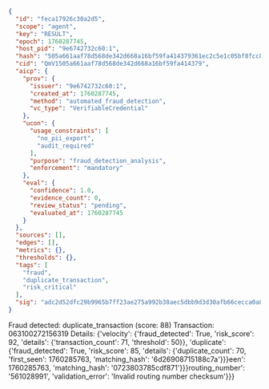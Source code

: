 ```json
{
  "id": "feca17926c30a2d5",
  "scope": "agent",
  "key": "RESULT",
  "epoch": 1760287745,
  "host_pid": "9e6742732c60:1",
  "hash": "505a661aaf78d568de342d668a16bf59fa414379361ec2c5e1c05bf8fcc8b863",
  "cid": "QmV1505a661aaf78d568de342d668a16bf59fa414379",
  "aicp": {
    "prov": {
      "issuer": "9e6742732c60:1",
      "created_at": 1760287745,
      "method": "automated_fraud_detection",
      "vc_type": "VerifiableCredential"
    },
    "ucon": {
      "usage_constraints": [
        "no_pii_export",
        "audit_required"
      ],
      "purpose": "fraud_detection_analysis",
      "enforcement": "mandatory"
    },
    "eval": {
      "confidence": 1.0,
      "evidence_count": 0,
      "review_status": "pending",
      "evaluated_at": 1760287745
    }
  },
  "sources": [],
  "edges": [],
  "metrics": {},
  "thresholds": {},
  "tags": [
    "fraud",
    "duplicate_transaction",
    "risk_critical"
  ],
  "sig": "adc2d52dfc29b9965b7ff23ae275a992b38aec5dbb9d3d30afb66cecca0a8023"
}
```

Fraud detected: duplicate_transaction (score: 88)
Transaction: 063100272156319
Details: {'velocity': {'fraud_detected': True, 'risk_score': 92, 'details': {'transaction_count': 71, 'threshold': 50}}, 'duplicate': {'fraud_detected': True, 'risk_score': 85, 'details': {'duplicate_count': 70, 'first_seen': 1760285763, 'matching_hash': '6d26908715188c7a'}}}een': 1760285763, 'matching_hash': '0723803785cdf871'}}}routing_number': '561028991', 'validation_error': 'Invalid routing number checksum'}}}